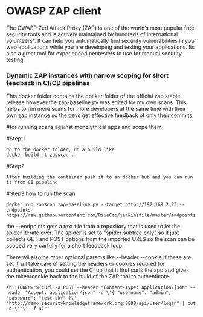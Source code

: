 # OWASP ZAP client

The OWASP Zed Attack Proxy (ZAP) is one of the world’s most popular free security tools and is actively maintained by hundreds of international volunteers*. It can help you automatically find security vulnerabilities in your web applications while you are developing and testing your applications. Its also a great tool for experienced pentesters to use for manual security testing.

### Dynamic ZAP instances with narrow scoping for short feedback in CI/CD pipelines

This docker folder contains the docker folder of the official zap stable release
however the zap-baseline.py was edited for my own scans. This helps to run more scans
for more developers at the same time with their own zap instance so the devs get
effective feedback of only their commits.

#for running scans against monolythical apps and scope them

#Step 1
```
go to the docker folder, do a build like
docker build -t zapscan .
```

#Step2
```
After building the container push it to an docker hub and you can run it from CI pipeline
```

#Step3 how to run the scan
```
docker run zapscan zap-baseline.py --target http://192.168.2.23 --endpoints https://raw.githubusercontent.com/RiieCco/jenkinsfile/master/endpoints.txt
```

the --endpoints gets a text file from a repository that is used to let the spider iterate over. The
spider is set to "spider subtree only" so it just collects GET and POST options from the imported 
URLS so the scan can be scoped very carfully for a short feedback loop.

There wil also be other optional params like --header --cookie if these are set it wil
take care of setting the headers or cookies requred for authentication, you could set
the CI up that it first curls the app and gives the token/cookie back to the build of
the ZAP tool to authenticate.

```
sh 'TOKEN="$(curl -X POST --header "Content-Type: application/json" --header "Accept: application/json" -d \'{ "username": "admin", "password": "test-skf" }\' "http://demo.securityknowledgeframework.org:8888/api/user/login" | cut -d \'"\' -f 4)"'
```
